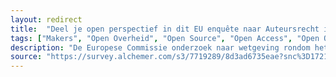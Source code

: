 ```yaml
---
layout: redirect
title:  "Deel je open perspectief in dit EU enquête naar Auteursrecht in onderwijs en onderzoek op afstand"
tags: ["Makers", "Open Overheid", "Open Source", "Open Access", "Open Onderzoek"]
description: "De Europese Commissie onderzoek naar wetgeving rondom het auteursecht met o.a. aandacht voor de impact op open source en open content. Jouw ervaringen en inzichten zijn cruciaal om de toekomst van digitale collecties vorm te geven. Deel jouw ervaring vóór 15 augustus 2024"
source: "https://survey.alchemer.com/s3/7719289/8d3ad6735eae?snc%3D1721725444_669f7204e85af8.88217220%26sg_navigate%3Dstart%26sglocale%3Dnl-nl"
---
```

